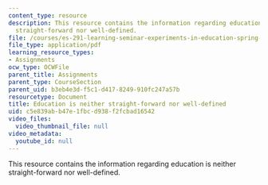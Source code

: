 ```yaml
---
content_type: resource
description: This resource contains the information regarding education is neither
  straight-forward nor well-defined.
file: /courses/es-291-learning-seminar-experiments-in-education-spring-2003/c5e839abb47e1fbcd938f2fcbad16542_MITES_291S03_Intro.pdf
file_type: application/pdf
learning_resource_types:
- Assignments
ocw_type: OCWFile
parent_title: Assignments
parent_type: CourseSection
parent_uid: b3eb4e3d-f5c1-d417-8249-910fc247a57b
resourcetype: Document
title: Education is neither straight-forward nor well-defined
uid: c5e839ab-b47e-1fbc-d938-f2fcbad16542
video_files:
  video_thumbnail_file: null
video_metadata:
  youtube_id: null
---
```

This resource contains the information regarding education is neither straight-forward nor well-defined.

